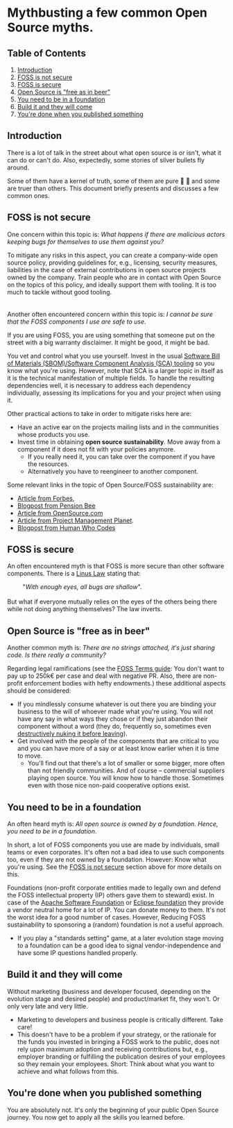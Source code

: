 # Mythbusting a few common Open Source myths.

## Table of Contents
1. [Introduction](#introduction)
2. [FOSS is not secure](#foss-is-not-secure)
3. [FOSS is secure](#foss-is-secure)
4. [Open Source is "free as in beer"](#open-source-is-free-as-in-beer)
5. [You need to be in a foundation](#you-need-to-be-in-a-foundation)
6. [Build it and they will come](#build-it-and-they-will-come)
7. [You're done when you published something](#youre-done-when-you-published-something)


##  Introduction

There is a lot of talk in the street about what open source is or isn't, what it can do or can't do. Also, expectedly, some stories of silver bullets fly around.

Some of them have a kernel of truth, some of them are pure :cow2:  :poop: and some are truer than others. 
This document briefly presents and discusses a few common ones.



## FOSS is not secure
One concern within this topic is: _What happens if there are malicious actors keeping bugs for themselves to use them against you?_

To mitigate any risks in this aspect, you can create a company-wide open source policy, providing guidelines for, e.g., licensing, security measures, liabilities in the case of external contributions in open source projects owned by the company.
Train people who are in contact with Open Source on the topics of this policy, and ideally support them with tooling. It is too much to tackle without good tooling.  
<br/><br/>
Another often encountered concern within this topic is: _I cannot be sure that the FOSS components I use are safe to use_.

If you are using FOSS, you are using something that someone put on the street with a big warranty disclaimer. It might be good, it might be bad. 

You vet and control what you use yourself. Invest in the usual [Software Bill of Materials (SBOM)/Software Component Analysis (SCA) tooling](https://wiki.owasp.org/images/b/bd/Software_Composition_Analysis_OWASP_Stammtisch_-_Stanislav_Sivak.pdf) so you know what you're using. However, note that SCA is a larger topic in itself as it is the technical manifestation of multiple fields. 
To handle the resulting dependencies well, it is necessary to address each dependency individually, assessing its implications for you and your project when using it. 

Other practical actions to take in order to mitigate risks here are:
- Have an active ear on the projects mailing lists and in the communities whose products you use.  	
- Invest time in obtaining **open source sustainability**. Move away from a component if it does not fit with your policies anymore. 
    - If you really need it, you can take over the component if you have the resources.
    - Alternatively you have to reengineer to another component.

Some relevant links in the topic of Open Source/FOSS sustainability are: 
- [Article from Forbes](https://www.forbes.com/sites/forbesbusinesscouncil/2022/03/11/open-source-how-the-sector-has-changed/),
- [Blogpost from Pension Bee](https://www.pensionbee.com/blog/2022/august/open-source-software-sustainability-problems)
- [Article from OpenSource.com](https://opensource.com/article/22/11/sustainability-open-source)
- [Article from Project Management Planet](https://www.projectmanagementplanet.com/five-key-insights-for-open-source-projects-sustainability/). 
- [Blogpost from Human Who Codes](https://humanwhocodes.com/blog/2022/06/sponsoring-dependencies-open-source-sustainability/) 

## FOSS is secure

An often encountered myth is that FOSS is more secure than other software components. There is a [Linus Law](https://en.wikipedia.org/wiki/Linus%27s_law) stating that: 

 &nbsp;&nbsp;&nbsp;&nbsp;&nbsp;&nbsp;&nbsp;&nbsp; "_With enough eyes, all bugs are shallow_".
<br/><br/>
But what if everyone mutually relies on the eyes of the others being there while not doing anything themselves? The law inverts.  


## Open Source is "free as in beer"
Another common myth is: _There are no strings attached, it‘s just sharing code. Is there really a community?_

Regarding legal ramifications (see the [FOSS Terms guide](https://github.com/energinet-open-incubator/origin-collaboration/blob/main/docs/introductory/FOSS-terms-guide/01-FOSS-Terms-Intro-TOC.md): You don't want to pay up to 250k€ per case and deal with negative PR. Also, there are non-profit enforcement bodies with hefty endowments.) these additional aspects should be considered:

- If you mindlessly consume whatever is out there you are binding your business to the will of whoever made what you're using. You will not have any say in what ways they chose or if they just abandon their component without a word (they do, frequently so, sometimes even [destructively nuking it before leaving](https://www.theverge.com/2022/1/9/22874949/developer-corrupts-open-source-libraries-projects-affected)).
- Get involved with the people of the components that are critical to you and you can have more of a say or at least know earlier when it is time to move.
  - You'll find out that there's a lot of smaller or some bigger, more often than not friendly communities. And of course – commercial suppliers playing open source. You will know how to handle those. Sometimes even with those nice non-paid cooperative options exist.

## You need to be in a foundation

An often heard myth is: _All open source is owned by a foundation. Hence, you need to be in a foundation_.

In short, a lot of FOSS components you use are made by individuals, small teams or even corporates. It's often not a bad idea to use such components too, even if they are not owned by a foundation. However: Know what you're using. See the [FOSS is not secure](foss-is-not-secure) section above for more details on this. 

Foundations (non-profit corporate entities made to legally own and defend the FOSS intellectual property (IP) others gave them to steward) exist. In case of the [Apache Software Foundation](https://www.apache.org/) or [Eclipse foundation](https://www.eclipse.org/) they provide a vendor neutral home for a lot of IP. You can donate money to them. It's not the worst idea for a good number of cases. However, Reducing FOSS sustainability to sponsoring a (random) foundation is not a useful approach. 
  	
- If you play a "standards setting" game, at a later evolution stage moving to a foundation can be a good idea to signal vendor-independence and have some IP questions handled properly.  	

## Build it and they will come

Without marketing (business and developer focused, depending on the evolution stage and desired people) and product/market fit, they won't. Or only very late and very little.

- Marketing to developers and business people is critically different. Take care!
- This doesn't have to be a problem if your strategy, or the rationale for the funds you invested in bringing a FOSS work to the public, does not rely upon maximum adoption and receiving contributions but, e.g., employer branding or fulfilling the publication desires of your employees so they remain your employees. Short: Think about what you want to achieve and what follows from this.

## You're done when you published something

You are absolutely not. It's only the beginning of your public Open Source journey. You now get to apply all the skills you learned before.


<!-- Anchorlink style -->
[FOSS Terms Guide]: https://github.com/energinet-open-incubator/origin-collaboration/blob/main/docs/introductory/FOSS-terms-guide/01-FOSS-Terms-Intro-TOC.md

